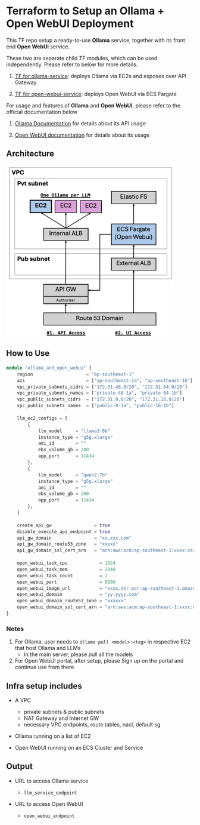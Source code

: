 # Terraform to Setup an Ollama + Open WebUI Deployment

This TF repo setup a ready-to-use **Ollama** service, together with its front end **Open WebUI** service.

These two are separate child TF modules, which can be used independently. Please refer to below for more details.

1. [TF for ollama-service](./modules/ollama-service-multi-servers/README.md): deploys Ollama via EC2s and exposes over API Gateway


2. [TF for open-webui-service](./modules/open-webui-service/README.md): deploys Open WebUI via ECS Fargate


For usage and features of **Ollama** and **Open WebUI**, please refer to the official documentation below

1. [Ollama Documentation](https://github.com/ollama/ollama/blob/main/docs/api.md) for details about its API usage

2. [Open WebUI documentation](https://github.com/open-webui/open-webui/blob/main/README.md) for details about its usage

## Architecture

<img src="./architecture.png" alt="architecture" width="450"/>

## How to Use

```terraform
module "ollama_and_open_webui" {
    region                    = "ap-southeast-1"
    azs                       = ["ap-southeast-1a", "ap-southeast-1b"]
    vpc_private_subnets_cidrs = ["172.31.48.0/20", "172.31.64.0/20"]
    vpc_private_subnets_names = ["private-48-1a", "private-64-1b"]
    vpc_public_subnets_cidrs  = ["172.31.0.0/20", "172.31.16.0/20"]
    vpc_public_subnets_names  = ["public-0-1a", "public-16-1b"]

    llm_ec2_configs = [
        {
            llm_model     = "llama3:8b"
            instance_type = "g5g.xlarge"
            ami_id        = ""
            ebs_volume_gb = 200
            app_port      = 11434
        },
        {
            llm_model     = "qwen2:7b"
            instance_type = "g5g.xlarge"
            ami_id        = ""
            ebs_volume_gb = 200
            app_port      = 11434
        },
    ]

    create_api_gw                = true
    disable_execute_api_endpoint = true
    api_gw_domain                = "xx.xxx.com"
    api_gw_domain_route53_zone   = "xxxxx"
    api_gw_domain_ssl_cert_arn   = "arn:aws:acm:ap-southeast-1:xxxx:certificate/xxxxx"

    open_webui_task_cpu            = 1024
    open_webui_task_mem            = 2048
    open_webui_task_count          = 2
    open_webui_port                = 8080
    open_webui_image_url           = "xxxx.dkr.ecr.ap-southeast-1.amazonaws.com/open-webui:v0.3.4"
    open_webui_domain              = "yy.yyyy.com"
    open_webui_domain_route53_zone = "xxxxxx"
    open_webui_domain_ssl_cert_arn = "arn:aws:acm:ap-southeast-1:xxxx:certificate/xxxxx"
}
```

### Notes

1. For Ollama, user needs to `ollama pull <model>:<tag>` in respective EC2 that host Ollama and LLMs
   - In the main server, please pull all the models
2. For Open WebUI portal, after setup, please Sign up on the portal and continue use from there

## Infra setup includes

- A VPC

  - private subnets & public subnets
  - NAT Gateway and Internet GW
  - necessary VPC endpoints, route tables, nacl, default sg

- Ollama running on a list of EC2

- Open WebUI running on an ECS Cluster and Service

## Output

- URL to access Ollama service

  - `llm_service_endpoint`

- URL to access Open WebUI

  - `open_webui_endpoint`
